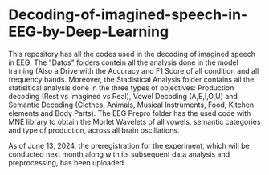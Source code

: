 # Decoding-of-imagined-speech-in-EEG-by-Deep-Learning
This repository has all the codes used in the decoding of imagined speech in EEG. The "Datos" folders contein all the analysis done in the model training (Also a Drive with the Accuracy and F1 Score of all condition and all frequency bands. Moreover, the Stadistical Analysis folder contains all the statisitical analysis done in the three types of objectives: Production decoding (Rest vs Imagined vs Real), Vowel Decoding (A,E,I,O,U) and Semantic Decoding (Clothes, Animals, Musical Instruments, Food, Kitchen elements and Body Parts). The EEG Prepro folder has the used code with MNE library to obtain the Morlet Wavelets of all vowels, semantic categories and type of production, across all brain oscillations. 

As of June 13, 2024, the preregistration for the experiment, which will be conducted next month along with its subsequent data analysis and preprocessing, has been uploaded.
